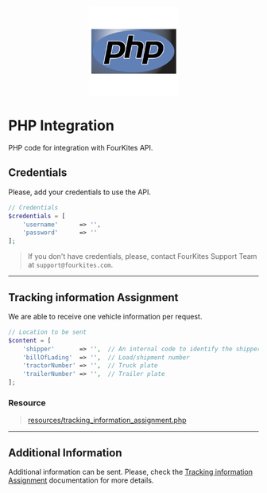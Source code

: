 <div align="center">
	<img src="../assets/images/logos/languages/php.svg" width="180" alt="PHP">
</div>

# PHP Integration
PHP code for integration with FourKites API.

## Credentials
Please, add your credentials to use the API.

```php
// Credentials
$credentials = [
    'username'      => '',
    'password'      => ''
];
```

> If you don't have credentials, please, contact FourKites Support Team at `support@fourkites.com`.

---

## Tracking information Assignment
We are able to receive one vehicle information per request.

```php
// Location to be sent
$content = [
    'shipper'       => '',  // An internal code to identify the shipper
    'billOfLading'  => '',  // Load/shipment number
    'tractorNumber' => '',  // Truck plate
    'trailerNumber' => '',  // Trailer plate
];
```

### Resource
> [resources/tracking_information_assignment.php](./resources/tracking_information_assignment.php)

---

## Additional Information
Additional information can be sent. Please, check the [Tracking information Assignment](https://support.fourkites.com/hc/en-us/articles/115007622007-Tracking-Information-Assignment "Request Format") documentation for more details.